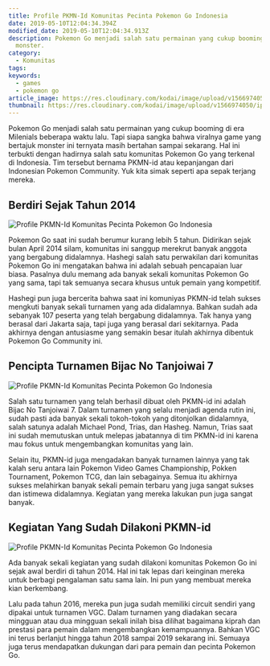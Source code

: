 ```yaml
---
title: Profile PKMN-Id Komunitas Pecinta Pokemon Go Indonesia
date: 2019-05-10T12:04:34.394Z
modified_date: 2019-05-10T12:04:34.913Z
description: Pokemon Go menjadi salah satu permainan yang cukup booming di era Milenials beberapa waktu lalu. Tapi siapa sangka bahwa viralnya game yang bertajuk
  monster.
category:
  - Komunitas
tags:
keywords:
  - games
  - pokemon go
article_image: https://res.cloudinary.com/kodai/image/upload/v1566974050/ip/profile-pkmn-id-komunitas-pecinta-pokemon-go-indonesia-1-1.jpg
thumbnail: https://res.cloudinary.com/kodai/image/upload/v1566974050/ip/profile-pkmn-id-komunitas-pecinta-pokemon-go-indonesia-1-1-020.jpg
---
```

Pokemon Go menjadi salah satu permainan yang cukup booming  di era Milenials beberapa waktu lalu. Tapi siapa sangka bahwa viralnya game yang bertajuk monster ini ternyata masih bertahan sampai sekarang. Hal ini terbukti dengan hadirnya salah satu komunitas Pokemon Go yang terkenal di Indonesia. Tim tersebut bernama PKMN-id atau kepanjangan dari Indonesian Pokemon Community. Yuk kita simak seperti apa sepak terjang mereka.



## Berdiri Sejak Tahun 2014

![Profile PKMN-Id Komunitas Pecinta Pokemon Go Indonesia](https://res.cloudinary.com/kodai/image/upload/v1566974050/ip/profile-pkmn-id-komunitas-pecinta-pokemon-go-indonesia-1-1.jpg)

Pokemon Go saat ini sudah berumur kurang lebih 5 tahun. Didirikan sejak bulan April 2014 silam, komunitas ini sanggup merekrut banyak anggota yang bergabung didalamnya. Hashegi salah satu perwakilan dari komunitas Pokemon Go ini mengatakan bahwa ini adalah sebuah pencapaian luar biasa. Pasalnya dulu memang ada banyak sekali komunitas Pokemon Go yang sama, tapi tak semuanya secara khusus untuk pemain yang kompetitif.

Hashegi pun juga bercerita bahwa saat ini komuniyas PKMN-id telah sukses mengkuti banyak sekali turnamen yang ada didalamnya. Bahkan sudah ada sebanyak 107 peserta yang telah bergabung didalamnya. Tak hanya yang berasal dari Jakarta saja, tapi juga yang berasal dari sekitarnya. Pada akhirnya dengan antusiasme yang semakin besar itulah akhirnya dibentuk Pokemon Go Community ini.



## Pencipta Turnamen Bijac No Tanjoiwai 7

![Profile PKMN-Id Komunitas Pecinta Pokemon Go Indonesia](https://res.cloudinary.com/kodai/image/upload/v1566974050/ip/profile-pkmn-id-komunitas-pecinta-pokemon-go-indonesia-1-2.jpg)

Salah satu turnamen yang telah berhasil dibuat oleh PKMN-id ini adalah Bijac No Tanjoiwai 7. Dalam turnamen yang selalu menjadi agenda rutin ini, sudah pasti ada banyak sekali tokoh-tokoh yang ditonjolkan didalamnya, salah satunya adalah Michael Pond, Trias, dan Hasheg. Namun, Trias saat ini sudah memutuskan untuk melepas jabatannya di tim PKMN-id ini karena mau fokus untuk mengembangkan komunitas yang lain.

Selain itu, PKMN-id juga mengadakan banyak turnamen lainnya yang tak kalah seru antara lain Pokemon Video Games Championship, Pokken Tournament, Pokemon TCG, dan lain sebagainya. Semua itu akhirnya sukses melahirkan banyak sekali pemain terbaru yang juga sangat sukses dan istimewa didalamnya. Kegiatan yang mereka lakukan pun juga sangat banyak.



## Kegiatan Yang Sudah Dilakoni PKMN-id

![Profile PKMN-Id Komunitas Pecinta Pokemon Go Indonesia](https://res.cloudinary.com/kodai/image/upload/v1566974050/ip/profile-pkmn-id-komunitas-pecinta-pokemon-go-indonesia-1-3.jpg)

Ada banyak sekali kegiatan yang sudah dilakoni komunitas Pokemon Go ini sejak awal berdiri di tahun 2014. Hal ini tak lepas dari keinginan mereka untuk berbagi pengalaman satu sama lain. Ini pun yang membuat mereka kian berkembang.

Lalu pada tahun 2016, mereka pun juga sudah memiliki circuit sendiri yang dipakai untuk turnamen VGC. Dalam turnamen yang diadakan secara mingguan atau dua mingguan sekali inilah bisa dilihat bagaimana kiprah dan prestasi para pemain dalam mengembangkan kemampuannya. Bahkan VGC ini terus berlanjut hingga tahun 2018 sampai 2019 sekarang ini. Semuaya juga terus mendapatkan dukungan dari para pemain dan pecinta Pokemon Go.

